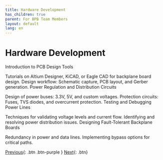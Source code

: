 ```yaml
---
title: Hardware Development
has_children: true
parent: For BPB Team Members
layout: default
lang: en
---
```



# Hardware Development
Introduction to PCB Design Tools

Tutorials on Altium Designer, KiCAD, or Eagle CAD for backplane board design.
Design workflow: Schematic capture, PCB layout, and Gerber generation.
Power Regulation and Distribution Circuits

Design of power buses: 3.3V, 5V, and custom voltages.
Protection circuits: Fuses, TVS diodes, and overcurrent protection.
Testing and Debugging Power Lines

Techniques for validating voltage levels and current flow.
Identifying and resolving power distribution issues.
Designing Fault-Tolerant Backplane Boards

Redundancy in power and data lines.
Implementing bypass options for critical paths.

[Previous]({{site.url}}/get-started){: .btn .btn-purple }
[Next]({{site.url}}/get-started/reference.html){: .btn}
